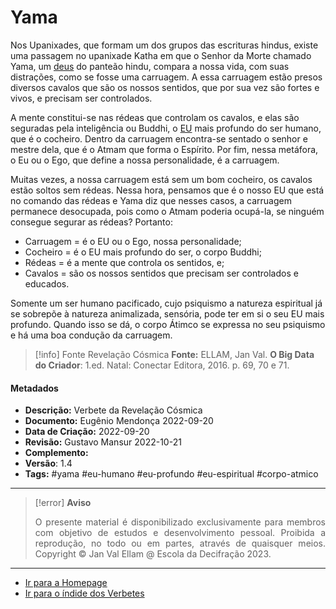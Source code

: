 # Yama

Nos Upanixades, que formam um dos grupos das escrituras hindus, existe uma passagem no upanixade Katha em que o Senhor da Morte chamado Yama, um [deus](Deus.md) do panteão hindu, compara a nossa vida, com suas distrações, como se fosse uma carruagem. A essa carruagem estão presos diversos cavalos que são os nossos sentidos, que por sua vez são fortes e vivos, e precisam ser controlados.

A mente constitui-se nas rédeas que controlam os cavalos, e elas são seguradas pela inteligência ou Buddhi, o [EU](EU.md) mais profundo do ser humano, que é o cocheiro. Dentro da carruagem encontra-se sentado o senhor e mestre dela, que é o Atmam que forma o Espírito. Por fim, nessa metáfora, o Eu ou o Ego, que define a nossa personalidade, é a carruagem.

Muitas vezes, a nossa carruagem está sem um bom cocheiro, os cavalos estão soltos sem rédeas. Nessa hora, pensamos que é o nosso EU que está no comando das rédeas e Yama diz que nesses casos, a carruagem permanece desocupada, pois como o Atmam poderia ocupá-la, se ninguém consegue segurar as rédeas? Portanto:

-   Carruagem = é o EU ou o Ego, nossa personalidade;
-   Cocheiro = é o EU mais profundo do ser, o corpo Buddhi;
-   Rédeas = é a mente que controla os sentidos, e;
-   Cavalos = são os nossos sentidos que precisam ser controlados e educados.

Somente um ser humano pacificado, cujo psiquismo a natureza espiritual já se sobrepõe à natureza animalizada, sensória, pode ter em si o seu EU mais profundo. Quando isso se dá, o corpo Átimco se expressa no seu psiquismo e há uma boa condução da carruagem.

> [!info] Fonte Revelação Cósmica
> **Fonte:** ELLAM, Jan Val. **O Big Data do Criador**: 1.ed. Natal: Conectar Editora, 2016. p. 69, 70 e 71.

#### Metadados

-   **Descrição:** Verbete da Revelação Cósmica
-   **Documento:** Eugênio Mendonça 2022-09-20
-   **Data de Criação:** 2022-09-20
-   **Revisão:** Gustavo Mansur 2022-10-21
-   **Complemento:**
-   **Versão**: 1.4
-   **Tags:** #yama #eu-humano #eu-profundo #eu-espiritual #corpo-atmico

---
> [!error] **Aviso**
> <p align="justify">O presente material é disponibilizado exclusivamente para membros com objetivo de estudos e desenvolvimento pessoal. Proibida a reprodução, no todo ou em partes, através de quaisquer meios. Copyright © Jan Val Ellam @ Escola da Decifração 2023. </p>

---
- [Ir para a Homepage](Homepage.canvas)
- [Ir para o índide dos Verbetes](ÍNDIDE%20GERAL%20DOS%20VERBETES.canvas)